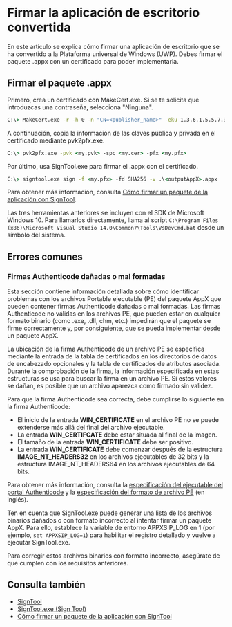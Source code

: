 # Firmar la aplicación de escritorio convertida

En este artículo se explica cómo firmar una aplicación de escritorio que se ha convertido a la Plataforma universal de Windows (UWP). Debes firmar el paquete .appx con un certificado para poder implementarla.

## Firmar el paquete .appx

Primero, crea un certificado con MakeCert.exe. Si se te solicita que introduzcas una contraseña, selecciona "Ninguna". 

```cmd
C:\> MakeCert.exe -r -h 0 -n "CN=<publisher_name>" -eku 1.3.6.1.5.5.7.3.3 -pe -sv <my.pvk> <my.cer>
```

A continuación, copia la información de las claves pública y privada en el certificado mediante pvk2pfx.exe. 

```cmd
C:\> pvk2pfx.exe -pvk <my.pvk> -spc <my.cer> -pfx <my.pfx>
```
Por último, usa SignTool.exe para firmar el .appx con el certificado.

```cmd
C:\> signtool.exe sign -f <my.pfx> -fd SHA256 -v .\<outputAppX>.appx
``` 

Para obtener más información, consulta [Cómo firmar un paquete de la aplicación con SignTool](https://msdn.microsoft.com/en-us/library/windows/desktop/jj835835(v=vs.85).aspx). 

Las tres herramientas anteriores se incluyen con el SDK de Microsoft Windows 10. Para llamarlos directamente, llama al script ```C:\Program Files (x86)\Microsoft Visual Studio 14.0\Common7\Tools\VsDevCmd.bat``` desde un símbolo del sistema.

## Errores comunes

### Firmas Authenticode dañadas o mal formadas

Esta sección contiene información detallada sobre cómo identificar problemas con los archivos Portable ejecutable (PE) del paquete AppX que pueden contener firmas Authenticode dañadas o mal formadas. Las firmas Authenticode no válidas en los archivos PE, que pueden estar en cualquier formato binario (como .exe, .dll, chm, etc.) impedirán que el paquete se firme correctamente y, por consiguiente, que se pueda implementar desde un paquete AppX. 

La ubicación de la firma Authenticode de un archivo PE se especifica mediante la entrada de la tabla de certificados en los directorios de datos de encabezado opcionales y la tabla de certificados de atributos asociada. Durante la comprobación de la firma, la información especificada en estas estructuras se usa para buscar la firma en un archivo PE. Si estos valores se dañan, es posible que un archivo aparezca como firmado sin validez. 

Para que la firma Authenticode sea correcta, debe cumplirse lo siguiente en la firma Authenticode:

- El inicio de la entrada **WIN_CERTIFICATE** en el archivo PE no se puede extenderse más allá del final del archivo ejecutable.
- La entrada **WIN_CERTIFCATE** debe estar situada al final de la imagen.
- El tamaño de la entrada **WIN_CERTIFICATE** debe ser positivo.
- La entrada **WIN_CERTIFICATE** debe comenzar después de la estructura **IMAGE_NT_HEADERS32** en los archivos ejecutables de 32 bits y la estructura IMAGE_NT_HEADERS64 en los archivos ejecutables de 64 bits.

Para obtener más información, consulta la [especificación del ejecutable del portal Authenticode](http://download.microsoft.com/download/9/c/5/9c5b2167-8017-4bae-9fde-d599bac8184a/Authenticode_PE.docx) y la [especificación del formato de archivo PE](https://msdn.microsoft.com/en-us/windows/hardware/gg463119.aspx) (en inglés). 

Ten en cuenta que SignTool.exe puede generar una lista de los archivos binarios dañados o con formato incorrecto al intentar firmar un paquete AppX. Para ello, establece la variable de entorno APPXSIP_LOG en 1 (por ejemplo, ```set APPXSIP_LOG=1```) para habilitar el registro detallado y vuelve a ejecutar SignTool.exe.

Para corregir estos archivos binarios con formato incorrecto, asegúrate de que cumplen con los requisitos anteriores.

## Consulta también

- [SignTool](https://msdn.microsoft.com/library/windows/desktop/aa387764(v=vs.85).aspx)
- [SignTool.exe (Sign Tool)](https://msdn.microsoft.com/library/8s9b9yaz(v=vs.110).aspx)
- [Cómo firmar un paquete de la aplicación con SignTool](https://msdn.microsoft.com/en-us/library/windows/desktop/jj835835(v=vs.85).aspx)

<!--HONumber=Jun16_HO4-->


